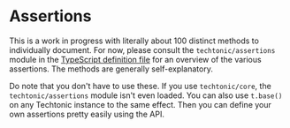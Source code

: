 # Assertions

This is a work in progress with literally about 100 distinct methods to individually document. For now, please consult the `techtonic/assertions` module in the [TypeScript definition file](../definitions.d.ts) for an overview of the various assertions. The methods are generally self-explanatory.

Do note that you don't have to use these. If you use `techtonic/core`, the `techtonic/assertions` module isn't even loaded. You can also use `t.base()` on any Techtonic instance to the same effect. Then you can define your own assertions pretty easily using the API.
